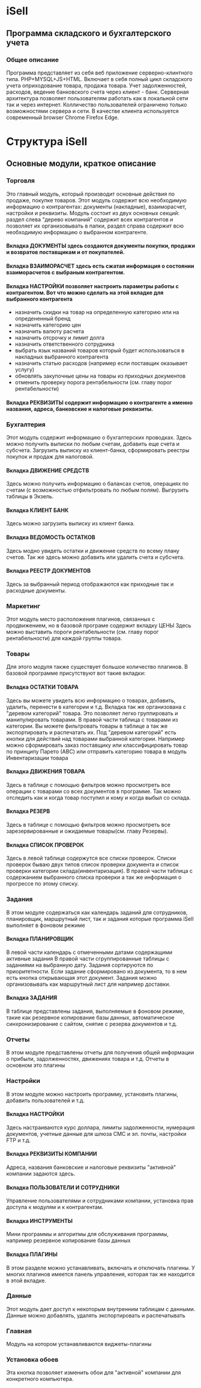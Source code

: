# iSell
## Программа складского и бухгалтерского учета
### Общее описание
Программа представляет из себя веб приложение серверно-клинтного типа. PHP+MYSQL+JS+HTML. 
Включает в себя полный цикл складского учета оприходование товара, продажа товара. 
Учет задолженностей, расходов, ведение банковского счета через клиент - банк. 
Серверная архитектура позволяет пользователям работать как в локальной сети так и через интернет. 
Колличество пользователей ограничено только возможностями сервера и сети. В качестве клиента используется современный browser Chrome Firefox Edge.

# Структура iSell

## Основные модули, краткое описание

### Торговля
Это главный модуль, который производит основные действия по продаже, покупке товаров. Этот модуль содержит всю необходимую информацию о контрагентах: документы (накладные), взаиморасчет, настройки и реквизиты.
Модуль состоит из двух основных секций: раздел слева "дерево компаний" содержит всех контрагентов и позволяет их организовывать в папки, раздел справа содержит всю необходимую информацию о выбранном контрагенте.
#### Вкладка ДОКУМЕНТЫ здесь создаются документы покупки, продажи и возвратов поставщикам и от покупателей.
#### Вкладка ВЗАИМОРАСЧЕТ здесь есть сжатая информация о состоянии взаиморасчетов с выбраным контрагентом.
#### Вкладка НАСТРОЙКИ позволяет настроить параметры работы с контрагентом. Вот что можно сделать на этой вкладке для выбранного контрагента
- назначить скидки на товар на определенную категорию или на опредененный бренд
- назначить категорию цен
- назначить валюту расчета
- назначить отсрочку и лимит долга
- назначить ответственного сотрудника
- выбрать язык названий товаров который будет использоваться в накладных выбранного контрагента
- назначить статью расходов (например если поставщик оказывает услугу)
- обновлять закупочные цены на товары из приходных документов 
- отменить проверку порога рентабельности (см. главу порог рентабельности)
#### Вкладка РЕКВИЗИТЫ содержит информацию о контрагенте а именно названия, адреса, банковские и налоговые реквизиты.

### Бухгалтерия
Этот модуль содержит информацию о бухгалтерских проводках. Здесь можно получить выписки по любым счетам, добавить еще счета и субсчета. Загрузить выписку из клиент-банка, сформировать реестры покупок и продаж для налоговой.
#### Вкладка ДВИЖЕНИЕ СРЕДСТВ
Здесь можно получить информацию о балансах счетов, операциях по счетам (с возможностью отфильтровать по любым полям). Выгрузить таблицы в Экзель.
#### Вкладка КЛИЕНТ БАНК
Здесь можно загрузить выписку из клиент банка.
#### Вкладка ВЕДОМОСТЬ ОСТАТКОВ
Здесь модно увидеть остатки и движение средств по всему плану счетов. Так же здесь можно добавить или удалить счета и субсчета.
#### Вкладка РЕЕСТР ДОКУМЕНТОВ
Здесь за выбранный период отображаются как приходные так и расходные документы.

### Маркетинг
Этот модуль место расположения плагинов, связанных с продвижением, но в базовой програме содержит вкладку ЦЕНЫ
Здесь можно выставить пороги рентабельности (см. главу порог рентабельности) для каждой группы товара.

### Товары
Для этого модуля также существует большое количество плагинов.
В базовой программе присутствуют вот такие вкладки:
#### Вкладка ОСТАТКИ ТОВАРА
Здесь вы можете увидеть всю информацию о товарах, добавить, удалить, перенести в категории и т.д.
Вкладка так же организована с "деревом категорий" товара. Это позволяет легко группировать и манипулировать товарами. 
В правой части таблица с товарами из категории. Вы можете фильтровать товары в таблице а так же экспортировать и распечатать их.
Под "деревом категорий" есть кнопки для действий над товарами выбранной категории. 
Например можно сформировать заказ поставщику или классифицировать товар по принципу Парето (АВС) или отправить категорию товара в модуль Инвентаризации товара
#### Вкладка ДВИЖЕНИЯ ТОВАРА
Здесь в таблице с помощью фильтров можно просмотреть все операции с товарами со всех документов в программе. Так можно отследить как и когда товар поступил и кому и когда выбыл со склада.
#### Вкладка РЕЗЕРВ
Здесь в таблице с помощью фильтров можно просмотреть все зарезервированные и ожидаемые товары(см. главу Резервы).
#### Вкладка СПИСОК ПРОВЕРОК
Здесь в левой таблице содержутся все списки проверок. Списки проверок бываю двух типов список проверки документа и список проверки категории склада(инвентаризация).
В правой части таблица с содержанием выбранного списка проверки а так же информация о прогрессе по этому списку.

### Задания
В этом модуле содержаться как календарь заданий для сотрудников, планировщик, маршрутный лист, так и задания которые программа iSell выполняет в фоновом режиме
#### Вкладка ПЛАНИРОВЩИК
В левой части календарь с отмеченными датами содержащими активные задания
В правой части сгруппированные таблицы с заданиями на выбранную дату. Задания сортируются по приоритетности. Если задание сформировано из документа, то в нем есть кнопка открывающая этот документ. Задания можно организовывать как маршрутный лист для например доставки.
#### Вкладка ЗАДАНИЯ
В таблице представлены задания, выполняемые в фоновом режиме, такие как резервное копирование базы данных, автоматическое синхронизирование с сайтом, снятие с резерва документов и т.д.

### Отчеты
В этом модуле представлены отчеты для получения общей информации о прибыли, задолженностях, движениях товара и т.д. Отчеты в основном это плагины

### Настройки
В этом модуле можно настроить программу, установить плагины, добавить пользователей и т.д.
#### Вкладка НАСТРОЙКИ
Здесь настраиваются курс доллара, лимиты задолженности, нумерация документов, учетные данные для шлюза СМС и эл. почты, настройки FTP и т.д.
#### Вкладка РЕКВИЗИТЫ КОМПАНИИ
Адреса, названия банковские и налоговые реквизиты "активной" компании задаются здесь.
#### Вкладка ПОЛЬЗОВАТЕЛИ И СОТРУДНИКИ
Управление пользователями и сотрудниками компании, установка прав доступа к модулям и к контрагентам.
#### Вкладка ИНСТРУМЕНТЫ
Мини программы и алгоритмы для обслуживания программы, например резервное копирование базы данных
#### Вкладка ПЛАГИНЫ
В этом разделе можно устанавливать, включать и отключать плагины. У многих плагинов имеется панель управления, которая так же находится в этой вкладке.

### Данные
Этот модуль дает доступ к некоторым внутренним таблицам с данными. Данные можно добавлять, удалять экспортировать и распечатывать

### Главная
Модуль на котором устанавливаются виджеты-плагины

### Установка обоев
Эта кнопка позволяет изменить обои для "активной" компании для конкретного компьютера.




